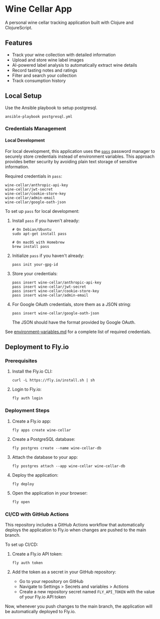# Wine Cellar App

A personal wine cellar tracking application built with Clojure and ClojureScript.

## Features

- Track your wine collection with detailed information
- Upload and store wine label images
- AI-powered label analysis to automatically extract wine details
- Record tasting notes and ratings
- Filter and search your collection
- Track consumption history

## Local Setup

Use the Ansible playbook to setup postgresql.

`ansible-playbook postgresql.yml`

### Credentials Management

#### Local Development

For local development, this application uses the [`pass`](https://www.passwordstore.org/) password manager to securely store credentials instead of environment variables. This approach provides better security by avoiding plain text storage of sensitive information.

Required credentials in `pass`:

```
wine-cellar/anthropic-api-key
wine-cellar/jwt-secret
wine-cellar/cookie-store-key
wine-cellar/admin-email
wine-cellar/google-oath-json
```

To set up `pass` for local development:

1. Install `pass` if you haven't already:
   ```
   # On Debian/Ubuntu
   sudo apt-get install pass
   
   # On macOS with Homebrew
   brew install pass
   ```

2. Initialize `pass` if you haven't already:
   ```
   pass init your-gpg-id
   ```

3. Store your credentials:
   ```
   pass insert wine-cellar/anthropic-api-key
   pass insert wine-cellar/jwt-secret
   pass insert wine-cellar/cookie-store-key
   pass insert wine-cellar/admin-email
   ```

4. For Google OAuth credentials, store them as a JSON string:
   ```
   pass insert wine-cellar/google-oath-json
   ```
   The JSON should have the format provided by Google OAuth.

See [environment-variables.md](docs/environment-variables.md) for a complete list of required credentials.

## Deployment to Fly.io

### Prerequisites

1. Install the Fly.io CLI:
   ```
   curl -L https://fly.io/install.sh | sh
   ```

2. Login to Fly.io:
   ```
   fly auth login
   ```

### Deployment Steps

1. Create a Fly.io app:
   ```
   fly apps create wine-cellar
   ```

2. Create a PostgreSQL database:
   ```
   fly postgres create --name wine-cellar-db
   ```

3. Attach the database to your app:
   ```
   fly postgres attach --app wine-cellar wine-cellar-db
   ```

5. Deploy the application:
   ```
   fly deploy
   ```

6. Open the application in your browser:
   ```
   fly open
   ```

### CI/CD with GitHub Actions

This repository includes a GitHub Actions workflow that automatically deploys the application to Fly.io when changes are pushed to the main branch.

To set up CI/CD:

1. Create a Fly.io API token:
   ```
   fly auth token
   ```

2. Add the token as a secret in your GitHub repository:
   - Go to your repository on GitHub
   - Navigate to Settings > Secrets and variables > Actions
   - Create a new repository secret named `FLY_API_TOKEN` with the value of your Fly.io API token

Now, whenever you push changes to the main branch, the application will be automatically deployed to Fly.io.
